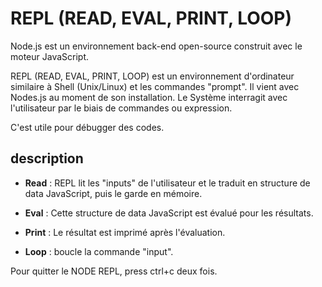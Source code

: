 # REPL (READ, EVAL, PRINT, LOOP)

Node.js est un environnement back-end open-source construit avec le moteur JavaScript. 

REPL (READ, EVAL, PRINT, LOOP) est un environnement d'ordinateur similaire à Shell (Unix/Linux) et les commandes "prompt". Il vient avec Nodes.js au moment de son installation. Le Système interragit avec l'utilisateur par le biais de commandes ou expression.

C'est utile pour débugger des codes.

## description

* **Read** : REPL lit les "inputs" de l'utilisateur et le traduit en structure de data JavaScript, puis le garde en mémoire.

* **Eval** : Cette structure de data JavaScript est évalué pour les résultats.

* **Print** : Le résultat est imprimé après l'évaluation.

* **Loop** : boucle la commande "input".

Pour quitter le NODE REPL, press ctrl+c deux fois.

